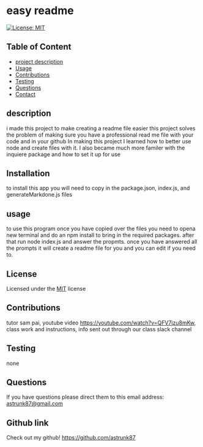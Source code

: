 # easy readme
[![License: MIT](https://img.shields.io/badge/License-MIT-yellow.svg)](https://opensource.org/licenses/MIT)

## Table of Content 
* [project description](#Description)
* [Usage](#Usage)
* [Contributions](#Contributions)
* [Testing](#Testing)
* [Questions](#Questions)
* [Contact](#Contact)


## description
 i made this project to make creating a readme file easier
 this project solves the problem of making sure you have a professional read me file with your code and in your github
 In making this project I learned how to better use node and create files with it. I also became much more familer with the inquiere package and how to set it up for use

## Installation
  to install this app you will need to copy in the package.json, index.js, and generateMarkdone.js files

## usage
  to use this program once you have copied over the files you need to opena new terminal and do an npm install to bring in the required packages. after that run node index.js and answer the propmts. once you have answered all the prompts it will create a readme file for you and you can edit if you need to.

## License
  Licensed under the [MIT](https://choosealicense.com/licenses/mit/) license 

## Contributions 
  tutor sam pai, youtube video https://youtube.com/watch?v=QFV7jzu8mKw,  class work and instructions, info sent out through our class slack channel

## Testing 
  none

## Questions
  If you have questions please direct them to this email address:
  astrunk87@gmail.com
  
## Github link
  Check out my github!
  https://github.com/astrunk87  
  

